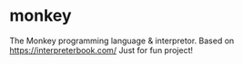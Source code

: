 # monkey
The Monkey programming language & interpretor. Based on https://interpreterbook.com/
Just for fun project!